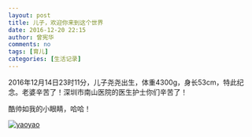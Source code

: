 ```yaml
---
layout: post
title: 儿子，欢迎你来到这个世界
date: 2016-12-20 22:15
author: 曾宪华
comments: no
tags: [育儿]
categories: [生活记录]
---
```

<p>2016年12月14日23时11分，儿子尧尧出生，体重4300g，身长53cm，特此纪念。老婆辛苦了！深圳市南山医院的医生护士你们辛苦了！</p>
<p>酷帅如我的小眼睛，哈哈！</p>
<p><a href="http://www.xianhuazeng.com/cn/wp-content/uploads/2016/12/yaoyao.jpg"><img class="aligncenter size-full" src="http://www.xianhuazeng.com/cn/wp-content/uploads/2016/12/yaoyao.jpg" alt="yaoyao" /></a></p>